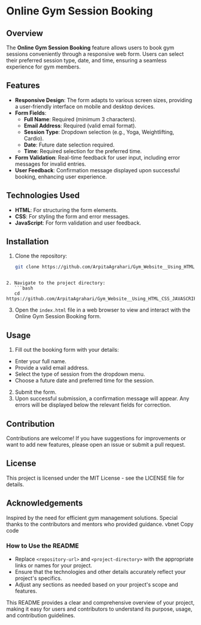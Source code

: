 # Online Gym Session Booking

## Overview
The **Online Gym Session Booking** feature allows users to book gym sessions conveniently through a responsive web form. Users can select their preferred session type, date, and time, ensuring a seamless experience for gym members.

## Features
- **Responsive Design**: The form adapts to various screen sizes, providing a user-friendly interface on mobile and desktop devices.
- **Form Fields**:
  - **Full Name**: Required (minimum 3 characters).
  - **Email Address**: Required (valid email format).
  - **Session Type**: Dropdown selection (e.g., Yoga, Weightlifting, Cardio).
  - **Date**: Future date selection required.
  - **Time**: Required selection for the preferred time.
- **Form Validation**: Real-time feedback for user input, including error messages for invalid entries.
- **User Feedback**: Confirmation message displayed upon successful booking, enhancing user experience.

## Technologies Used
- **HTML**: For structuring the form elements.
- **CSS**: For styling the form and error messages.
- **JavaScript**: For form validation and user feedback.

## Installation
1. Clone the repository:
   ```bash
   git clone https://github.com/ArpitaAgrahari/Gym_Website__Using_HTML_CSS_JAVASCRIPT.git
```

2. Navigate to the project directory:
   ```bash
   cd https://github.com/ArpitaAgrahari/Gym_Website__Using_HTML_CSS_JAVASCRIPT.git
```

3. Open the `index.html` file in a web browser to view and interact with the Online Gym Session Booking form.

## Usage
1. Fill out the booking form with your details:
-  Enter your full name.
-  Provide a valid email address.
-  Select the type of session from the dropdown menu.
-  Choose a future date and preferred time for the session.
2. Submit the form.
3. Upon successful submission, a confirmation message will appear. Any errors will be displayed below the relevant fields for correction.


## Contribution

Contributions are welcome! If you have suggestions for improvements or want to add new features, please open an issue or submit a pull request.

## License
This project is licensed under the MIT License - see the LICENSE file for details.

## Acknowledgements
Inspired by the need for efficient gym management solutions.
Special thanks to the contributors and mentors who provided guidance.
vbnet
Copy code

### How to Use the README
- Replace `<repository-url>` and `<project-directory>` with the appropriate links or names for your project.
- Ensure that the technologies and other details accurately reflect your project's specifics.
- Adjust any sections as needed based on your project's scope and features. 

This README provides a clear and comprehensive overview of your project, making it easy for users and contributors to understand its purpose, usage, and contribution guidelines.






